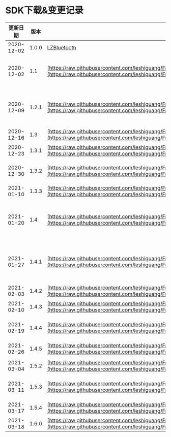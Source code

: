 <a name="article-title"></a>
# SDK下载&变更记录
| 更新日期 | 版本 | 下载地址 | 更新日志 |
| --- | --- | --- | --- |
| 2020-12-02 | 1.0.0 | [LZBluetooth](https://raw.githubusercontent.com/leshiguang/Framework/main/LZBluetooth/1.0.0/LZBluetooth.framework.zip) | 初始版本 |
| 2020-12-02 | 1.1 | [https://raw.githubusercontent.com/leshiguang/Framework/main/LZBluetooth/1.1/LZBluetooth.framework.zip](https://raw.githubusercontent.com/leshiguang/Framework/main/LZBluetooth/1.1/LZBluetooth.framework.zip) | 1、增加 device的属性 sn<br />2、解决闹钟设置失效的问题<br />3、增加sleep calories heartrate的数据的属性 srcData |
| 2020-12-09 | 1.2.1 | [https://raw.githubusercontent.com/leshiguang/Framework/main/LZBluetooth/1.2.1/LZBluetooth.framework.zip](https://raw.githubusercontent.com/leshiguang/Framework/main/LZBluetooth/1.2.1/LZBluetooth.framework.zip) | 1、优化已经处于配对过程中的设备的绑定流程<br />2、优化消息提醒，增加自定义<br />3、优化闹钟，目前只能支持一个闹钟一个闹钟的设置 |
| 2020-12-16 | 1.3 | [https://raw.githubusercontent.com/leshiguang/Framework/main/LZBluetooth/1.3/LZBluetooth.framework.zip](https://raw.githubusercontent.com/leshiguang/Framework/main/LZBluetooth/1.3/LZBluetooth.framework.zip) | 1、测量数据模型与安卓对其 |
| 2020-12-23 | 1.3.1 | [https://raw.githubusercontent.com/leshiguang/Framework/main/LZBluetooth/1.3.1/LZBluetooth.framework.zip](https://raw.githubusercontent.com/leshiguang/Framework/main/LZBluetooth/1.3.1/LZBluetooth.framework.zip) | 1、添加请求天气的接口<br />2、优化设置type的命名 |
| 2020-12-30 | 1.3.2 | [https://raw.githubusercontent.com/leshiguang/Framework/main/LZBluetooth/1.3.2/LZBluetooth.framework.zip](https://raw.githubusercontent.com/leshiguang/Framework/main/LZBluetooth/1.3.2/LZBluetooth.framework.zip) | 1、解决天气时间戳的问题<br />2、去除一个方法 confirmSuccess:macString:deviceType |
| 2021-01-10 | 1.3.3 | [https://raw.githubusercontent.com/leshiguang/Framework/main/LZBluetooth/1.3.3/LZBluetooth.framework.zip](https://raw.githubusercontent.com/leshiguang/Framework/main/LZBluetooth/1.4/LZBluetooth.framework.zip) | 1、替换旧的天气接口，换成新的天气接口<br /> |
| 2021-01-20 | 1.4 | [https://raw.githubusercontent.com/leshiguang/Framework/main/LZBluetooth/1.4/LZBluetooth.framework.zip](https://raw.githubusercontent.com/leshiguang/Framework/main/LZBluetooth/1.4/LZBluetooth.framework.zip) | 1、解决睡眠解析问题<br />2、修改LZA5SettingEventRemindData数据结构<br />3、修改 LZSendDataCompletion的数据结构 |
| 2021-01-27 | 1.4.1 | [https://raw.githubusercontent.com/leshiguang/Framework/main/LZBluetooth/1.4.1/LZBluetooth.framework.zip](https://raw.githubusercontent.com/leshiguang/Framework/main/LZBluetooth/1.4.1/LZBluetooth.framework.zip) | 1、增加一个绑定状态 <br />/// 输入随机码错误 (报这个错误是可以继续输入正确的随机码)<br />    LZBindStateInputRandomNumberError = 7<br /> |
| 2021-02-03 | 1.4.2 | [https://raw.githubusercontent.com/leshiguang/Framework/main/LZBluetooth/1.4.2/LZBluetooth.framework.zip](https://raw.githubusercontent.com/leshiguang/Framework/main/LZBluetooth/1.4.2/LZBluetooth.framework.zip) | 1、解决设置消息提醒无效的问题 |
| 2021-02-10 | 1.4.3 | [https://raw.githubusercontent.com/leshiguang/Framework/main/LZBluetooth/1.4.3/LZBluetooth.framework.zip](https://raw.githubusercontent.com/leshiguang/Framework/main/LZBluetooth/1.4.3/LZBluetooth.framework.zip) | 1、解决勿扰模式下的是否允许抬手亮屏开关失效的问题 |
| 2021-02-19 | 1.4.4 | [https://raw.githubusercontent.com/leshiguang/Framework/main/LZBluetooth/1.4.4/LZBluetooth.framework.zip](https://raw.githubusercontent.com/leshiguang/Framework/main/LZBluetooth/1.4.4/LZBluetooth.framework.zip) | 1、解决 椭圆机，篮球，足球，羽毛球，排球，乒乓球，瑜伽，健身舞，太极的运动数据解析问题 |
| 2021-02-26 | 1.4.5 | [https://raw.githubusercontent.com/leshiguang/Framework/main/LZBluetooth/1.4.5/LZBluetooth.framework.zip](https://raw.githubusercontent.com/leshiguang/Framework/main/LZBluetooth/1.4.5/LZBluetooth.framework.zip) | 1、解决蓝牙开关断开的时候没有扫描服务特征导致的无响应问题 |
| 2021-03-04 | 1.5.2 | [https://raw.githubusercontent.com/leshiguang/Framework/main/LZBluetooth/1.5.2/LZBluetooth.framework.zip](https://raw.githubusercontent.com/leshiguang/Framework/main/LZBluetooth/1.5.2/LZBluetooth.framework.zip) | 1、增加支持体重与血压，<br />2、增加一个删除鉴权缓存的接口 |
| 2021-03-11 | 1.5.3 | [https://raw.githubusercontent.com/leshiguang/Framework/main/LZBluetooth/1.5.3/LZBluetooth.framework.zip](https://raw.githubusercontent.com/leshiguang/Framework/main/LZBluetooth/1.5.3/LZBluetooth.framework.zip) | 1、解决 椭圆机，篮球，足球，羽毛球，排球，乒乓球，瑜伽，健身舞，太极的运动数据解析问题 |
| 2021-03-17 | 1.5.4 | [https://raw.githubusercontent.com/leshiguang/Framework/main/LZBluetooth/1.5.4/LZBluetooth.framework.zip](https://raw.githubusercontent.com/leshiguang/Framework/main/LZBluetooth/1.5.4/LZBluetooth.framework.zip) | 1、解决蓝牙开关断开的时候没有扫描服务特征导致的无响应问题 |
| 2021-03-18 | 1.6.0 | [https://raw.githubusercontent.com/leshiguang/Framework/main/LZBluetooth/1.6.0/LZBluetooth.framework.zip](https://raw.githubusercontent.com/leshiguang/Framework/main/LZBluetooth/1.6.0/LZBluetooth.framework.zip) | 1、增加实时心率api |




